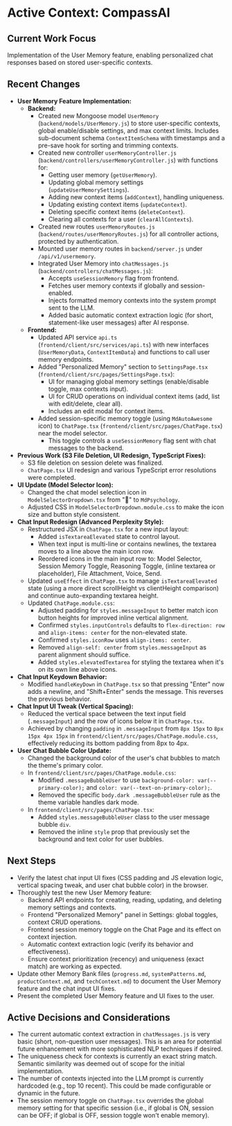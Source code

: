 # Active Context: CompassAI

## Current Work Focus
Implementation of the User Memory feature, enabling personalized chat responses based on stored user-specific contexts.

## Recent Changes
- **User Memory Feature Implementation:**
    - **Backend:**
        - Created new Mongoose model `UserMemory` (`backend/models/UserMemory.js`) to store user-specific contexts, global enable/disable settings, and max context limits. Includes sub-document schema `ContextItemSchema` with timestamps and a pre-save hook for sorting and trimming contexts.
        - Created new controller `userMemoryController.js` (`backend/controllers/userMemoryController.js`) with functions for:
            - Getting user memory (`getUserMemory`).
            - Updating global memory settings (`updateUserMemorySettings`).
            - Adding new context items (`addContext`), handling uniqueness.
            - Updating existing context items (`updateContext`).
            - Deleting specific context items (`deleteContext`).
            - Clearing all contexts for a user (`clearAllContexts`).
        - Created new routes `userMemoryRoutes.js` (`backend/routes/userMemoryRoutes.js`) for all controller actions, protected by authentication.
        - Mounted user memory routes in `backend/server.js` under `/api/v1/usermemory`.
        - Integrated User Memory into `chatMessages.js` (`backend/controllers/chatMessages.js`):
            - Accepts `useSessionMemory` flag from frontend.
            - Fetches user memory contexts if globally and session-enabled.
            - Injects formatted memory contexts into the system prompt sent to the LLM.
            - Added basic automatic context extraction logic (for short, statement-like user messages) after AI response.
    - **Frontend:**
        - Updated API service `api.ts` (`frontend/client/src/services/api.ts`) with new interfaces (`UserMemoryData`, `ContextItemData`) and functions to call user memory endpoints.
        - Added "Personalized Memory" section to `SettingsPage.tsx` (`frontend/client/src/pages/SettingsPage.tsx`):
            - UI for managing global memory settings (enable/disable toggle, max contexts input).
            - UI for CRUD operations on individual context items (add, list with edit/delete, clear all).
            - Includes an edit modal for context items.
        - Added session-specific memory toggle (using `MdAutoAwesome` icon) to `ChatPage.tsx` (`frontend/client/src/pages/ChatPage.tsx`) near the model selector.
            - This toggle controls a `useSessionMemory` flag sent with chat messages to the backend.
- **Previous Work (S3 File Deletion, UI Redesign, TypeScript Fixes):**
    - S3 file deletion on session delete was finalized.
    - `ChatPage.tsx` UI redesign and various TypeScript error resolutions were completed.
- **UI Update (Model Selector Icon):**
    - Changed the chat model selection icon in `ModelSelectorDropdown.tsx` from "🤖" to `MdPsychology`.
    - Adjusted CSS in `ModelSelectorDropdown.module.css` to make the icon size and button style consistent.
- **Chat Input Redesign (Advanced Perplexity Style):**
    - Restructured JSX in `ChatPage.tsx` for a new input layout:
        - Added `isTextareaElevated` state to control layout.
        - When text input is multi-line or contains newlines, the textarea moves to a line above the main icon row.
        - Reordered icons in the main input row to: Model Selector, Session Memory Toggle, Reasoning Toggle, (inline textarea or placeholder), File Attachment, Voice, Send.
    - Updated `useEffect` in `ChatPage.tsx` to manage `isTextareaElevated` state (using a more direct scrollHeight vs clientHeight comparison) and continue auto-expanding textarea height.
    - Updated `ChatPage.module.css`:
        - Adjusted padding for `styles.messageInput` to better match icon button heights for improved inline vertical alignment.
        - Confirmed `styles.inputControls` defaults to `flex-direction: row` and `align-items: center` for the non-elevated state.
        - Confirmed `styles.iconRow` uses `align-items: center`.
        - Removed `align-self: center` from `styles.messageInput` as parent alignment should suffice.
        - Added `styles.elevatedTextarea` for styling the textarea when it's on its own line above icons.
- **Chat Input Keydown Behavior:**
    - Modified `handleKeyDown` in `ChatPage.tsx` so that pressing "Enter" now adds a newline, and "Shift+Enter" sends the message. This reverses the previous behavior.
- **Chat Input UI Tweak (Vertical Spacing):**
    - Reduced the vertical space between the text input field (`.messageInput`) and the row of icons below it in `ChatPage.tsx`.
    - Achieved by changing `padding` in `.messageInput` from `8px 15px` to `8px 15px 4px 15px` in `frontend/client/src/pages/ChatPage.module.css`, effectively reducing its bottom padding from 8px to 4px.
- **User Chat Bubble Color Update:**
    - Changed the background color of the user's chat bubbles to match the theme's primary color.
    - In `frontend/client/src/pages/ChatPage.module.css`:
        - Modified `.messageBubbleUser` to use `background-color: var(--primary-color);` and `color: var(--text-on-primary-color);`.
        - Removed the specific `body.dark .messageBubbleUser` rule as the theme variable handles dark mode.
    - In `frontend/client/src/pages/ChatPage.tsx`:
        - Added `styles.messageBubbleUser` class to the user message bubble `div`.
        - Removed the inline `style` prop that previously set the background and text color for user bubbles.

## Next Steps
- Verify the latest chat input UI fixes (CSS padding and JS elevation logic, vertical spacing tweak, and user chat bubble color) in the browser.
- Thoroughly test the new User Memory feature:
    - Backend API endpoints for creating, reading, updating, and deleting memory settings and contexts.
    - Frontend "Personalized Memory" panel in Settings: global toggles, context CRUD operations.
    - Frontend session memory toggle on the Chat Page and its effect on context injection.
    - Automatic context extraction logic (verify its behavior and effectiveness).
    - Ensure context prioritization (recency) and uniqueness (exact match) are working as expected.
- Update other Memory Bank files (`progress.md`, `systemPatterns.md`, `productContext.md`, and `techContext.md`) to document the User Memory feature and the chat input UI fixes.
- Present the completed User Memory feature and UI fixes to the user.

## Active Decisions and Considerations
- The current automatic context extraction in `chatMessages.js` is very basic (short, non-question user messages). This is an area for potential future enhancement with more sophisticated NLP techniques if desired.
- The uniqueness check for contexts is currently an exact string match. Semantic similarity was deemed out of scope for the initial implementation.
- The number of contexts injected into the LLM prompt is currently hardcoded (e.g., top 10 recent). This could be made configurable or dynamic in the future.
- The session memory toggle on `ChatPage.tsx` overrides the global memory setting for that specific session (i.e., if global is ON, session can be OFF; if global is OFF, session toggle won't enable memory).
